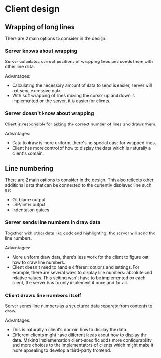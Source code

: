 # Client design

## Wrapping of long lines

There are 2 main options to consider in the design.

### Server knows about wrapping
Server calculates correct positions of wrapping lines and sends them with
other line data.

Advantages:
- Calculating the necessary amount of data to send is easier, server will
  not send excessive data.
- With soft wrapping of lines moving the cursor up and down is implemented
  on the server, it is easier for clients.

### Server doesn't know about wrapping
Client is responsible for asking the correct number of lines and draws them.

Advantages:
- Data to draw is more uniform, there's no special case for wrapped lines.
- Client has more control of how to display the data which is naturally a
  client's comain.

## Line numbering

There are 2 main options to consider in the design. This also reflects other
additional data that can be connected to the currently displayed line such as:
- Git blame output
- LSP/linter output
- Indentation guides

### Server sends line numbers in draw data
Together with other data like code and highlighting, the server will send the
line numbers.

Advantages:
- More uniform draw data, there's less work for the client to figure out how
  to draw line numbers.
- Client doesn't need to handle different options and settings. For example,
  there are several ways to display line numbers: absolute and relative values.
  This setting won't have to be implemented on each client, the server has to
  only implement it once and for all.

### Client draws line numbers itself
Server sends line numbers as a structured data separate from contents to draw.

Advantages:
- This is naturally a client's domain how to display the data.
- Different clients might have different ideas about how to display the data.
  Making implementation client-specific adds more configurability and more
  choices to the implementators of clients which might make it more
  appealing to develop a third-party frontend.
